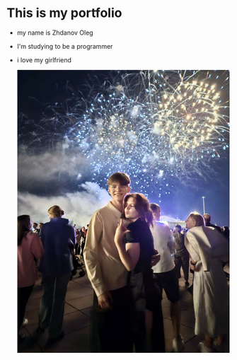 # This is my portfolio
* my name is Zhdanov Oleg

* I'm studying to be a programmer

* i love my girlfriend

  ![](https://github.com/zhdanol/Portfolio-0/blob/main/5350725405193134863.jpg)
